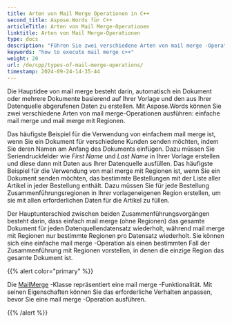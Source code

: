 ```yaml
---
title: Arten von Mail Merge Operationen in C++
second_title: Aspose.Words für C++
articleTitle: Arten von Mail Merge-Operationen
linktitle: Arten von Mail Merge-Operationen
type: docs
description: "Führen Sie zwei verschiedene Arten von mail merge -Operationen aus: einfache mail merge und mail merge mit Regionen, die C++ verwenden. Einfaches mail merge wiederholt das gesamte Dokument für jeden Datenquellendatensatz, während mail merge mit Regionen nur bestimmte Regionen pro Datensatz wiederholt."
keywords: "how to execute mail merge c++"
weight: 20
url: /de/cpp/types-of-mail-merge-operations/
timestamp: 2024-09-24-14-35-44
---
```


Die Hauptidee von mail merge besteht darin, automatisch ein Dokument oder mehrere Dokumente basierend auf Ihrer Vorlage und den aus Ihrer Datenquelle abgerufenen Daten zu erstellen. Mit Aspose.Words können Sie zwei verschiedene Arten von mail merge-Operationen ausführen: einfache mail merge und mail merge mit Regionen.

Das häufigste Beispiel für die Verwendung von einfachem mail merge ist, wenn Sie ein Dokument für verschiedene Kunden senden möchten, indem Sie deren Namen am Anfang des Dokuments einfügen. Dazu müssen Sie Seriendruckfelder wie *First Name* und *Last Name* in Ihrer Vorlage erstellen und diese dann mit Daten aus Ihrer Datenquelle ausfüllen. Das häufigste Beispiel für die Verwendung von mail merge mit Regionen ist, wenn Sie ein Dokument senden möchten, das bestimmte Bestellungen mit der Liste aller Artikel in jeder Bestellung enthält. Dazu müssen Sie für jede Bestellung Zusammenführungsregionen in Ihrer vorlageneigenen Region erstellen, um sie mit allen erforderlichen Daten für die Artikel zu füllen.

Der Hauptunterschied zwischen beiden Zusammenführungsvorgängen besteht darin, dass einfach mail merge (ohne Regionen) das gesamte Dokument für jeden Datenquellendatensatz wiederholt, während mail merge mit Regionen nur bestimmte Regionen pro Datensatz wiederholt. Sie können sich eine einfache mail merge -Operation als einen bestimmten Fall der Zusammenführung mit Regionen vorstellen, in denen die einzige Region das gesamte Dokument ist.

{{% alert color="primary" %}}

Die [MailMerge](https://reference.aspose.com/words/cpp/class/aspose.words.mailmerging/mailmerge/) -Klasse repräsentiert eine mail merge -Funktionalität. Mit seinen Eigenschaften können Sie das erforderliche Verhalten anpassen, bevor Sie eine mail merge -Operation ausführen.

{{% /alert %}}

